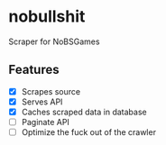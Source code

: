 # nobullshit
Scraper for NoBSGames

## Features

- [x] Scrapes source
- [x] Serves API
- [x] Caches scraped data in database
- [ ] Paginate API
- [ ] Optimize the fuck out of the crawler
